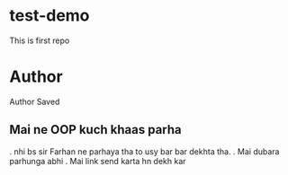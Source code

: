# test-demo
This is first repo

# Author
Author Saved

##  Mai ne OOP kuch khaas parha
. nhi bs sir Farhan ne parhaya tha to usy bar bar dekhta tha.
. Mai dubara parhunga abhi
. Mai link send karta hn dekh kar